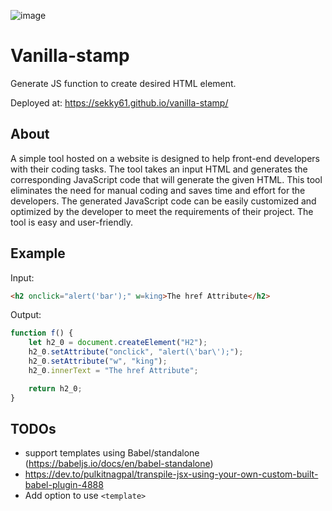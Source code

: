 ![image](https://github.com/Sekky61/vanilla-stamp/assets/24541288/2a88e971-7bf5-49bd-9ffc-1821c805c2d8)

# Vanilla-stamp

Generate JS function to create desired HTML element.

Deployed at: https://sekky61.github.io/vanilla-stamp/

## About

A simple tool hosted on a website is designed to help front-end developers with their coding tasks. The tool
        takes an input HTML and generates the corresponding JavaScript code that will generate the given HTML. This tool
        eliminates the need for manual coding and saves time and effort for the developers. The generated JavaScript
        code can be easily customized and optimized by the developer to meet the requirements of their project. The tool
        is easy and user-friendly.

## Example

Input:

```html
<h2 onclick="alert('bar');" w=king>The href Attribute</h2>
```

Output:

```javascript
function f() {
    let h2_0 = document.createElement("H2");
    h2_0.setAttribute("onclick", "alert(\'bar\');");
    h2_0.setAttribute("w", "king");
    h2_0.innerText = "The href Attribute";

    return h2_0;
}
```

## TODOs

* support templates using Babel/standalone (https://babeljs.io/docs/en/babel-standalone)
* https://dev.to/pulkitnagpal/transpile-jsx-using-your-own-custom-built-babel-plugin-4888
* Add option to use `<template>`
